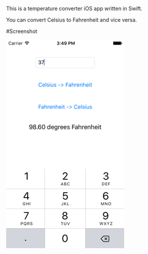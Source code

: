 This is a temperature converter iOS app written in Swift.

You can convert Celsius to Fahrenheit and vice versa.

#Screenshot

![Screenshot](screenshot.png)